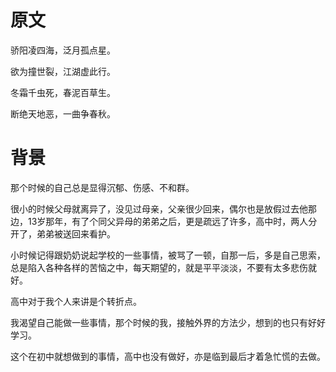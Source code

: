 # 原文

骄阳凌四海，泛月孤点星。

欲为撞世裂，江湖虚此行。

冬霜千虫死，春泥百草生。

断绝天地恶，一曲争春秋。

# 背景

那个时候的自己总是显得沉郁、伤感、不和群。

很小的时候父母就离异了，没见过母亲，父亲很少回来，偶尔也是放假过去他那边，13岁那年，有了个同父异母的弟弟之后，更是疏远了许多，高中时，两人分开了，弟弟被送回来看护。

小时候记得跟奶奶说起学校的一些事情，被骂了一顿，自那一后，多是自己思索，总是陷入各种各样的苦恼之中，每天期望的，就是平平淡淡，不要有太多悲伤就好。

高中对于我个人来讲是个转折点。

我渴望自己能做一些事情，那个时候的我，接触外界的方法少，想到的也只有好好学习。

这个在初中就想做到的事情，高中也没有做好，亦是临到最后才着急忙慌的去做。